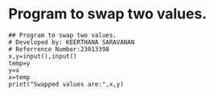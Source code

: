 # Program to swap two values.


```
## Program to swap two values.
# Developed by: KEERTHANA SARAVANAN
# Referrence Number:23013398
x,y=input(),input()
temp=y
y=x
x=temp
print("Swapped values are:",x,y)
```
